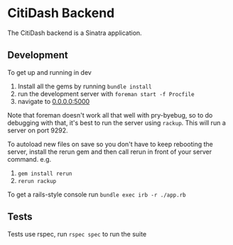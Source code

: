 # CitiDash Backend

The CitiDash backend is a Sinatra application. 

## Development

To get up and running in dev

1. Install all the gems by running `bundle install`
2. run the development server with `foreman start -f Procfile` 
3. navigate to [0.0.0.0:5000](http://0.0.0.0:5000)

Note that foreman doesn't work all that well with pry-byebug, so to do debugging with that, it's best to run the server using `rackup`. This will run a server on port 9292.

To autoload new files on save so you don't have to keep rebooting the server, install the rerun gem and then call rerun in front of your server command. e.g.

1. `gem install rerun`
2. `rerun rackup`

To get a rails-style console run `bundle exec irb -r ./app.rb`

## Tests

Tests use rspec, run `rspec spec` to run the suite
